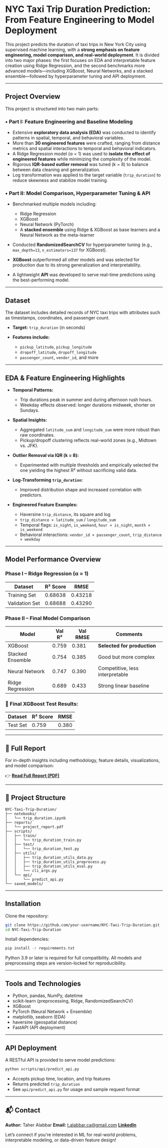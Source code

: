# NYC Taxi Trip Duration Prediction: From Feature Engineering to Model Deployment

This project predicts the duration of taxi trips in New York City using supervised machine learning, with a **strong emphasis on feature engineering, model comparison, and real-world deployment**. It is divided into two major phases: the first focuses on EDA and interpretable feature creation using Ridge Regression, and the second benchmarks more advanced models—including XGBoost, Neural Networks, and a stacked ensemble—followed by hyperparameter tuning and API deployment.

---

## Project Overview

This project is structured into two main parts:

### • Part I: Feature Engineering and Baseline Modeling

* Extensive **exploratory data analysis (EDA)** was conducted to identify patterns in spatial, temporal, and behavioral variables.
* More than **30 engineered features** were crafted, ranging from distance metrics and spatial interactions to temporal and behavioral indicators.
* A Ridge Regression model (α = 1) was used to **isolate the effect of engineered features** while minimizing the complexity of the model.
* Rigorous **IQR-based outlier removal** was tuned (k = 8) to balance between data cleaning and generalization.
* Log transformation was applied to the target variable (`trip_duration`) to reduce skewness and stabilize model training.

### • Part II: Model Comparison, Hyperparameter Tuning & API

* Benchmarked multiple models including:

  * Ridge Regression
  * XGBoost
  * Neural Network (PyTorch)
  * A **stacked ensemble** using Ridge & XGBoost as base learners and a Neural Network as the meta-learner
* Conducted **RandomizedSearchCV** for hyperparameter tuning (e.g., `max_depth=13`, `n_estimators=137` for XGBoost).
* **XGBoost** outperformed all other models and was selected for production due to its strong generalization and interpretability.
* A lightweight **API** was developed to serve real-time predictions using the best-performing model.

---

## Dataset

The dataset includes detailed records of NYC taxi trips with attributes such as timestamps, coordinates, and passenger count.

* **Target:** `trip_duration` (in seconds)
* **Features include:**

  * `pickup_latitude`, `pickup_longitude`
  * `dropoff_latitude`, `dropoff_longitude`
  * `passenger_count`, `vendor_id`, and more

---

##  EDA & Feature Engineering Highlights

* **Temporal Patterns:**

  * Trip durations peak in summer and during afternoon rush hours.
  * Weekday effects observed: longer durations midweek, shorter on Sundays.

* **Spatial Insights:**

  * Aggregated `latitude_sum` and `longitude_sum` were more robust than raw coordinates.
  * Pickup/dropoff clustering reflects real-world zones (e.g., Midtown vs. JFK).

* **Outlier Removal via IQR (k = 8):**

  * Experimented with multiple thresholds and empirically selected the one yielding the highest R² without sacrificing valid data.

* **Log-Transforming `trip_duration`:**

  * Improved distribution shape and increased correlation with predictors.

* **Engineered Feature Examples:**

  * Haversine `trip_distance`, its square and log
  * `trip_distance × latitude_sum` / `longitude_sum`
  * Temporal flags: `is_night`, `is_weekend`, `hour × is_night`, `month × is_weekend`
  * Behavioral interactions: `vendor_id × passenger_count`, `trip_distance × weekday`

---

##  Model Performance Overview

### Phase I – Ridge Regression (α = 1)

| Dataset        | R² Score | RMSE    |
| -------------- | -------- | ------- |
| Training Set   | 0.68638  | 0.43218 |
| Validation Set | 0.68688  | 0.43290 |

### Phase II – Final Model Comparison

| Model            | Val R² | Val RMSE | Comments                        |
| ---------------- | ------ | -------- | ------------------------------- |
| XGBoost          | 0.759  | 0.381    | **Selected for production**     |
| Stacked Ensemble | 0.754  | 0.385    | Good but more complex           |
| Neural Network   | 0.747  | 0.390    | Competitive, less interpretable |
| Ridge Regression | 0.689  | 0.433    | Strong linear baseline          |

### 🎯 Final XGBoost Test Results:

| Dataset  | R² Score | RMSE  |
| -------- | -------- | ----- |
| Test Set | 0.759    | 0.380 |

---

## 📄 Full Report

For in-depth insights including methodology, feature details, visualizations, and model comparison:

👉 [**Read Full Report (PDF)**](project_report.pdf)

---

## 📂 Project Structure

```
NYC-Taxi-Trip-Duration/
├── notebooks/
│   └── trip_duration.ipynb
├── reports/
│   └── project_report.pdf
├── scripts/
│   ├── train/
│   │   └── trip_duration_train.py
│   ├── test/
│   │   └── trip_duration_test.py
│   ├── utils/
│   │   ├── trip_duration_utils_data.py
│   │   ├── trip_duration_utils_preprocess.py
│   │   ├── trip_duration_utils_eval.py
│   │   └── cli_args.py
│   └── api/
│       └── predict_api.py
└── saved_models/
```

---
## Installation

Clone the repository:

```bash
git clone https://github.com/your-username/NYC-Taxi-Trip-Duration.git
cd NYC-Taxi-Trip-Duration
```

Install dependencies:

```bash
pip install -r requirements.txt
```

Python 3.9 or later is required for full compatibility.
All models and preprocessing steps are version-locked for reproducibility.

---

## Tools and Technologies

* Python, pandas, NumPy, datetime
* scikit-learn (preprocessing, Ridge, RandomizedSearchCV)
* XGBoost
* PyTorch (Neural Network + Ensemble)
* matplotlib, seaborn (EDA)
* haversine (geospatial distance)
* FastAPI (API deployment)

---

## API Deployment

A RESTful API is provided to serve model predictions:

```bash
python scripts/api/predict_api.py
```

* Accepts pickup time, location, and trip features
* Returns predicted `trip_duration`
* See `api/predict_api.py` for usage and sample request format

---

## 📬 Contact

**Author:** Taher Alabbar
**Email:** [t.alabbar.ca@gmail.com](mailto:t.alabbar.ca@gmail.com)
[**LinkedIn**](https://www.linkedin.com/in/taher-alabbar/)

Let’s connect if you're interested in ML for real-world problems, interpretable modeling, or data-driven feature design!
